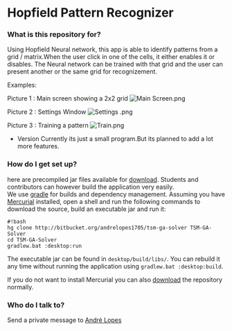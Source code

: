 # Hopfield Pattern Recognizer # 


### What is this repository for? ###

Using Hopfield Neural network, this app is able to identify patterns from a grid / matrix.When the user click in one of the cells, it either enables it or disables. The Neural network can be trained with that grid and the user can present another or the same grid for recognizement.

Examples:

Picture 1 : Main screen showing a 2x2 grid
![Main Screen.png](https://bitbucket.org/repo/po7o54/images/3985879078-Main%20Screen.png)


Picture 2 : Settings Window
![Settings .png](https://bitbucket.org/repo/po7o54/images/4260489552-Settings%20.png)


Picture 3 : Training a pattern
![Train.png](https://bitbucket.org/repo/po7o54/images/2625006082-Train.png)


* Version
Currently its just a small program.But its planned to add a lot more features.



### How do I get set up? ###

here are precompiled jar files available for [download](https://bitbucket.org/andrelopes1705/tsm-ga-solver/downloads). Students and contributors can however build the application very easily.  
We use [gradle](http://gradle.org) for builds and dependency management. Assuming you have [Mercurial](http://mercurial.selenic.com) installed, open a shell and run the following commands to download the source, build an executable jar and run it:

```
#!bash
hg clone http://bitbucket.org/andrelopes1705/tsm-ga-solver TSM-GA-Solver
cd TSM-GA-Solver
gradlew.bat :desktop:run
```

The executable jar can be found in `desktop/build/libs/`. You can rebuild it any time without running the application using `gradlew.bat :desktop:build`.

If you do not want to install Mercurial you can also [download](https://bitbucket.org/andrelopes1705hopfieldpatternrecognizer/downloads) the repository normally.



### Who do I talk to? ###

Send a private message to [André Lopes](http://bitbucket.org/andrelopes1705) 